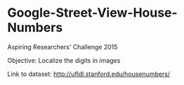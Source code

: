 # Google-Street-View-House-Numbers
Aspiring Researchers' Challenge 2015

Objective: Localize the digits in images

Link to dataset: http://ufldl.stanford.edu/housenumbers/
